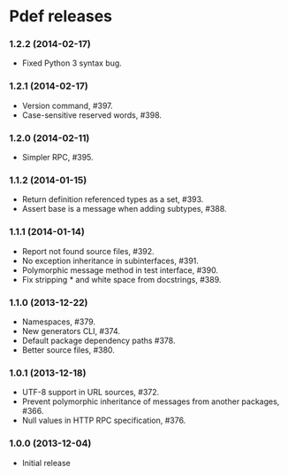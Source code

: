 Pdef releases
=============

### 1.2.2 (2014-02-17)
- Fixed Python 3 syntax bug.

### 1.2.1 (2014-02-17)
- Version command, #397.
- Case-sensitive reserved words, #398.

### 1.2.0 (2014-02-11)
- Simpler RPC, #395.

### 1.1.2 (2014-01-15)
- Return definition referenced types as a set, #393.
- Assert base is a message when adding subtypes, #388.

### 1.1.1 (2014-01-14)
- Report not found source files, #392.
- No exception inheritance in subinterfaces, #391.
- Polymorphic message method in test interface, #390.
- Fix stripping * and white space from docstrings, #389.

### 1.1.0 (2013-12-22)
- Namespaces, #379.
- New generators CLI, #374.
- Default package dependency paths #378.
- Better source files, #380.

### 1.0.1 (2013-12-18)
- UTF-8 support in URL sources, #372.
- Prevent polymorphic inheritance of messages from another packages, #366.
- Null values in HTTP RPC specification, #376.

### 1.0.0 (2013-12-04)
- Initial release
